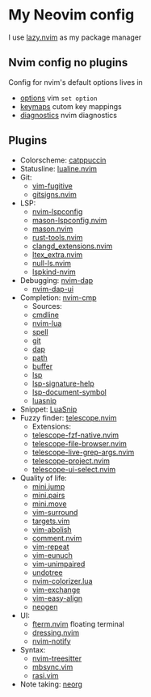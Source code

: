 # My Neovim config

I use [lazy.nvim](https://github.com/folke/lazy.nvim) as my package manager

## Nvim config no plugins
Config for nvim's default options lives in
- [options](./lua/fymyte/options.lua) vim `set option`
- [keymaps](./lua/fymyte/keymaps.lua) cutom key mappings
- [diagnostics](./lua/fymyte/diagnostics.lua) nvim diagnostics

## Plugins
- Colorscheme: [catppuccin](https://github.com/catppuccin/nvim.git)
- Statusline: [lualine.nvim](https://github.com/nvim-lualine/lualine.nvim.git)
- Git:
    - [vim-fugitive](https://github.com/tpope/vim-fugitive.git)
    - [gitsigns.nvim](https://github.com/lewis6991/gitsigns.nvim.git)
- LSP:
    - [nvim-lspconfig](https://github.com/neovim/nvim-lspconfig.git)
    - [mason-lspconfig.nvim](https://github.com/williamboman/mason-lspconfig.nvim.git)
    - [mason.nvim](https://github.com/williamboman/mason.nvim.git)
    - [rust-tools.nvim](https://github.com/simrat39/rust-tools.nvim.git)
    - [clangd_extensions.nvim](https://github.com/p00f/clangd_extensions.nvim.git)
    - [ltex_extra.nvim](https://github.com/barreiroleo/ltex_extra.nvim.git)
    - [null-ls.nvim](https://github.com/jose-elias-alvarez/null-ls.nvim.git)
    - [lspkind-nvim](https://github.com/onsails/lspkind-nvim.git)
- Debugging: [nvim-dap](https://github.com/mfussenegger/nvim-dap.git)
    - [nvim-dap-ui](https://github.com/rcarriga/nvim-dap-ui.git)
- Completion: [nvim-cmp](https://github.com/hrsh7th/nvim-cmp.git)
    - Sources:
    - [cmdline](https://github.com/hrsh7th/cmp-cmdline.git)
    - [nvim-lua](https://github.com/hrsh7th/cmp-nvim-lua.git)
    - [spell](https://github.com/f3fora/cmp-spell.git)
    - [git](https://github.com/petertriho/cmp-git.git)
    - [dap](https://github.com/rcarriga/cmp-dap.git)
    - [path](https://github.com/hrsh7th/cmp-path.git)
    - [buffer](https://github.com/hrsh7th/cmp-buffer.git)
    - [lsp](https://github.com/hrsh7th/cmp-nvim-lsp.git)
    - [lsp-signature-help](https://github.com/hrsh7th/cmp-nvim-lsp-signature-help.git)
    - [lsp-document-symbol](https://github.com/hrsh7th/cmp-nvim-lsp-document-symbol.git)
    - [luasnip](https://github.com/saadparwaiz1/cmp_luasnip.git)
- Snippet: [LuaSnip](https://github.com/L3MON4D3/LuaSnip.git)
- Fuzzy finder: [telescope.nvim](https://github.com/nvim-telescope/telescope.nvim.git)
    - Extensions:
    - [telescope-fzf-native.nvim](https://github.com/nvim-telescope/telescope-fzf-native.nvim.git)
    - [telescope-file-browser.nvim](https://github.com/nvim-telescope/telescope-file-browser.nvim.git)
    - [telescope-live-grep-args.nvim](https://github.com/nvim-telescope/telescope-live-grep-args.nvim.git)
    - [telescope-project.nvim](https://github.com/nvim-telescope/telescope-project.nvim.git)
    - [telescope-ui-select.nvim](https://github.com/nvim-telescope/telescope-ui-select.nvim.git)
- Quality of life:
    - [mini.jump](https://github.com/echasnovski/mini.jump.git)
    - [mini.pairs](https://github.com/echasnovski/mini.pairs.git)
    - [mini.move](https://github.com/echasnovski/mini.move.git)
    - [vim-surround](https://github.com/tpope/vim-surround.git)
    - [targets.vim](https://github.com/wellle/targets.vim.git)
    - [vim-abolish](https://github.com/tpope/vim-abolish.git)
    - [comment.nvim](https://github.com/numtostr/comment.nvim.git)
    - [vim-repeat](https://github.com/tpope/vim-repeat.git)
    - [vim-eunuch](https://github.com/tpope/vim-eunuch.git)
    - [vim-unimpaired](https://github.com/tpope/vim-unimpaired.git)
    - [undotree](https://github.com/mbbill/undotree.git)
    - [nvim-colorizer.lua](https://github.com/NvChad/nvim-colorizer.lua.git)
    - [vim-exchange](https://github.com/tommcdo/vim-exchange.git)
    - [vim-easy-align](https://github.com/junegunn/vim-easy-align.git)
    - [neogen](https://github.com/danymat/neogen.git)
- UI:
    - [fterm.nvim](https://github.com/numtostr/fterm.nvim.git) floating terminal
    - [dressing.nvim](https://github.com/stevearc/dressing.nvim.git)
    - [nvim-notify](https://github.com/rcarriga/nvim-notify.git)
- Syntax:
    - [nvim-treesitter](https://github.com/nvim-treesitter/nvim-treesitter.git)
    - [mbsync.vim](https://github.com/Fymyte/mbsync.vim.git)
    - [rasi.vim](https://github.com/fymyte/rasi.vim.git)
- Note taking: [neorg](https://github.com/nvim-neorg/neorg.git)

